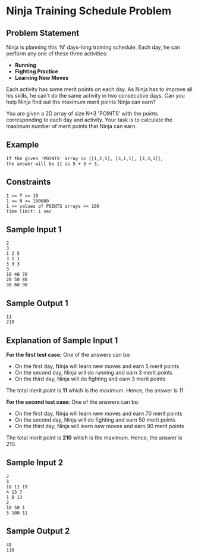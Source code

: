 # Ninja Training Schedule Problem

## Problem Statement

Ninja is planning this 'N' days-long training schedule. Each day, he can perform any one of these three activities:

- **Running**
- **Fighting Practice**
- **Learning New Moves**

Each activity has some merit points on each day. As Ninja has to improve all his skills, he can't do the same activity in two consecutive days. Can you help Ninja find out the maximum merit points Ninja can earn?

You are given a 2D array of size N\*3 'POINTS' with the points corresponding to each day and activity. Your task is to calculate the maximum number of merit points that Ninja can earn.

## Example

```
If the given 'POINTS' array is [[1,2,5], [3,1,1], [3,3,3]],
the answer will be 11 as 5 + 3 + 3.
```

## Constraints

```
1 <= T <= 10
1 <= N <= 100000
1 <= values of POINTS arrays <= 100
Time limit: 1 sec
```

## Sample Input 1

```
2
3
1 2 5
3 1 1
3 3 3
3
10 40 70
20 50 80
30 60 90
```

## Sample Output 1

```
11
210
```

## Explanation of Sample Input 1

**For the first test case:**
One of the answers can be:

- On the first day, Ninja will learn new moves and earn 5 merit points
- On the second day, Ninja will do running and earn 3 merit points
- On the third day, Ninja will do fighting and earn 3 merit points

The total merit point is **11** which is the maximum. Hence, the answer is 11.

**For the second test case:**
One of the answers can be:

- On the first day, Ninja will learn new moves and earn 70 merit points
- On the second day, Ninja will do fighting and earn 50 merit points
- On the third day, Ninja will learn new moves and earn 90 merit points

The total merit point is **210** which is the maximum. Hence, the answer is 210.

## Sample Input 2

```
2
3
18 11 19
4 13 7
1 8 13
2
10 50 1
5 100 11
```

## Sample Output 2

```
45
110
```
